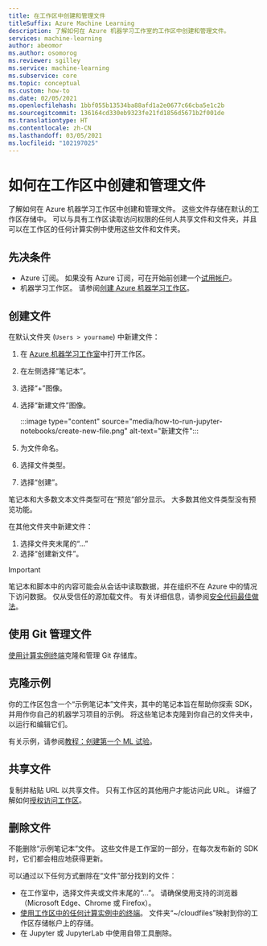 ```yaml
---
title: 在工作区中创建和管理文件
titleSuffix: Azure Machine Learning
description: 了解如何在 Azure 机器学习工作室的工作区中创建和管理文件。
services: machine-learning
author: abeomor
ms.author: osomorog
ms.reviewer: sgilley
ms.service: machine-learning
ms.subservice: core
ms.topic: conceptual
ms.custom: how-to
ms.date: 02/05/2021
ms.openlocfilehash: 1bbf055b13534ba88afd1a2e0677c66cba5e1c2b
ms.sourcegitcommit: 136164cd330eb9323fe21fd1856d5671b2f001de
ms.translationtype: HT
ms.contentlocale: zh-CN
ms.lasthandoff: 03/05/2021
ms.locfileid: "102197025"
---
```

# <a name="how-to-create-and-manage-files-in-your-workspace"></a>如何在工作区中创建和管理文件

了解如何在 Azure 机器学习工作区中创建和管理文件。  这些文件存储在默认的工作区存储中。 可以与具有工作区读取访问权限的任何人共享文件和文件夹，并且可以在工作区的任何计算实例中使用这些文件和文件夹。

## <a name="prerequisites"></a>先决条件

* Azure 订阅。 如果没有 Azure 订阅，可在开始前创建一个[试用帐户](https://www.microsoft.com/china/azure/index.html?fromtype=cn)。
* 机器学习工作区。 请参阅[创建 Azure 机器学习工作区](how-to-manage-workspace.md)。

## <a name="create-files"></a><a name="create"></a> 创建文件

在默认文件夹 (`Users > yourname`) 中新建文件：

1. 在 [Azure 机器学习工作室](https://studio.ml.azure.cn/)中打开工作区。
1. 在左侧选择“笔记本”。
1. 选择“+”图像。
1. 选择“新建文件”图像。

    :::image type="content" source="media/how-to-run-jupyter-notebooks/create-new-file.png" alt-text="新建文件":::

1. 为文件命名。
1. 选择文件类型。
1. 选择“创建”。

笔记本和大多数文本文件类型可在“预览”部分显示。  大多数其他文件类型没有预览功能。

在其他文件夹中新建文件：
1. 选择文件夹末尾的“…”
1. 选择“创建新文件”。

> [!IMPORTANT]
> 笔记本和脚本中的内容可能会从会话中读取数据，并在组织不在 Azure 中的情况下访问数据。  仅从受信任的源加载文件。 有关详细信息，请参阅[安全代码最佳做法](concept-secure-code-best-practice.md#azure-ml-studio-notebooks)。

## <a name="manage-files-with-git"></a>使用 Git 管理文件

[使用计算实例终端](how-to-access-terminal.md#git)克隆和管理 Git 存储库。

## <a name="clone-samples"></a>克隆示例

你的工作区包含一个“示例笔记本”文件夹，其中的笔记本旨在帮助你探索 SDK，并用作你自己的机器学习项目的示例。   将这些笔记本克隆到你自己的文件夹中，以运行和编辑它们。  

有关示例，请参阅[教程：创建第一个 ML 试验](tutorial-1st-experiment-sdk-setup.md#azure)。

## <a name="share-files"></a>共享文件

复制并粘贴 URL 以共享文件。  只有工作区的其他用户才能访问此 URL。  详细了解如何[授权访问工作区](how-to-assign-roles.md)。

## <a name="delete-a-file"></a>删除文件

不能删除“示例笔记本”文件。  这些文件是工作室的一部分，在每次发布新的 SDK 时，它们都会相应地获得更新。  

可以通过以下任何方式删除在“文件”部分找到的文件：

* 在工作室中，选择文件夹或文件末尾的“...”。  请确保使用支持的浏览器（Microsoft Edge、Chrome 或 Firefox）。
* [使用工作区中的任何计算实例中的终端](how-to-access-terminal.md)。 文件夹“~/cloudfiles”映射到你的工作区存储帐户上的存储。
* 在 Jupyter 或 JupyterLab 中使用自带工具删除。
